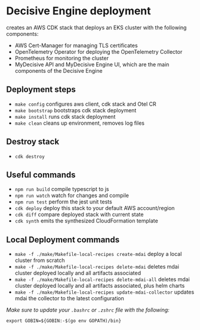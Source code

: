 # Decisive Engine deployment

сreates an AWS CDK stack that deploys an EKS cluster with the following components:

- AWS Cert-Manager for managing TLS certificates
- OpenTelemetry Operator for deploying the OpenTelemetry Collector
- Prometheus for monitoring the cluster
- MyDecisive API and MyDecisive Engine UI, which are the main components of the Decisive Engine
## Deployment steps

- `make config` configures aws client, cdk stack and Otel CR
- `make bootstrap` bootstraps cdk stack deployment
- `make install` runs cdk stack deployment
- `make clean` cleans up environment, removes log files

## Destroy stack

- `cdk destroy`

## Useful commands

- `npm run build` compile typescript to js
- `npm run watch` watch for changes and compile
- `npm run test` perform the jest unit tests
- `cdk deploy` deploy this stack to your default AWS account/region
- `cdk diff` compare deployed stack with current state
- `cdk synth` emits the synthesized CloudFormation template

## Local Deployment commands

- `make -f ./make/Makefile-local-recipes create-mdai` deploy a local cluster from scratch
- `make -f ./make/Makefile-local-recipes delete-mdai` deletes mdai cluster deployed locally and all artifacts associated
- `make -f ./make/Makefile-local-recipes delete-mdai-all` deletes mdai cluster deployed locally and all artifacts associated, plus helm charts
- `make -f ./make/Makefile-local-recipes update-mdai-collector` updates mdai the collector to the latest configuration

_Make sure to update your `.bashrc` or `.zshrc` file with the following:_

```@bash
export GOBIN=${GOBIN:-$(go env GOPATH)/bin}
```
